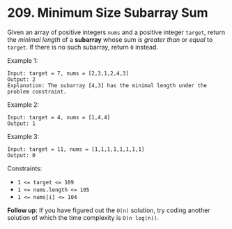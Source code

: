 # 209. Minimum Size Subarray Sum

Given an array of positive integers `nums` and a positive integer `target`, return the *minimal length* of a
**subarray** whose sum *is greater than* or *equal* to `target`. If there is no such subarray, return `0` instead.

Example 1:

```
Input: target = 7, nums = [2,3,1,2,4,3]
Output: 2
Explanation: The subarray [4,3] has the minimal length under the problem constraint.
```

Example 2:

```
Input: target = 4, nums = [1,4,4]
Output: 1
```

Example 3:

```
Input: target = 11, nums = [1,1,1,1,1,1,1,1]
Output: 0
```

Constraints:

- `1 <= target <= 109`
- `1 <= nums.length <= 105`
- `1 <= nums[i] <= 104`


**Follow up**: If you have figured out the `O(n)` solution, try coding another solution of which the time complexity is `O(n log(n))`.